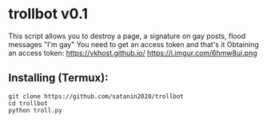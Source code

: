 # trollbot v0.1

This script allows you to destroy a page, a signature on gay posts, flood messages "I'm gay"
You need to get an access token and that's it
Obtaining an access token:
https://vkhost.github.io/
https://i.imgur.com/6hmw8ui.png
## Installing (Termux):

```
git clone https://github.com/satanin2020/trollbot
cd trollbot
python troll.py
```

